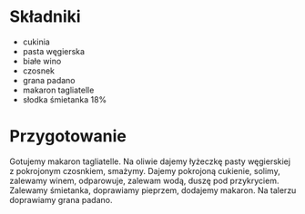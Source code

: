 # Składniki
 - cukinia
 - pasta węgierska
 - białe wino
 - czosnek
 - grana padano
 - makaron tagliatelle
 - słodka śmietanka 18%
# Przygotowanie
Gotujemy makaron tagliatelle. Na oliwie dajemy łyżeczkę pasty węgierskiej z pokrojonym czosnkiem, smażymy. Dajemy pokrojoną cukienie, solimy, zalewamy winem, odparowuje, zalewam wodą, duszę pod przykryciem. 
Zalewamy śmietanka, doprawiamy pieprzem, dodajemy makaron. 
Na talerzu doprawiamy grana padano.
